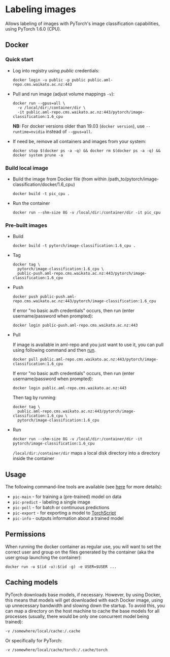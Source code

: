 # Labeling images

Allows labeling of images with PyTorch's image classification capabilities, using PyTorch 1.6.0 (CPU).

## Docker

### Quick start

* Log into registry using *public* credentials:

  ```commandline
  docker login -u public -p public public.aml-repo.cms.waikato.ac.nz:443 
  ```

* Pull and run image (adjust volume mappings `-v`):

  ```commandline
  docker run --gpus=all \
    -v /local/dir:/container/dir \
    -it public.aml-repo.cms.waikato.ac.nz:443/pytorch/image-classification:1.6_cpu
  ```

  **NB:** For docker versions older than 19.03 (`docker version`), use `--runtime=nvidia` instead of `--gpus=all`.

* If need be, remove all containers and images from your system:

  ```commandline
  docker stop $(docker ps -a -q) && docker rm $(docker ps -a -q) && docker system prune -a
  ```


### Build local image

* Build the image from Docker file (from within /path_to/pytorch/image-classification/docker/1.6_cpu)

  ```commandline
  docker build -t pic_cpu .
  ```

* Run the container

  ```commandline
  docker run --shm-size 8G -v /local/dir:/container/dir -it pic_cpu
  ```

### Pre-built images

* Build

  ```commandline
  docker build -t pytorch/image-classification:1.6_cpu .
  ```
  
* Tag

  ```commandline
  docker tag \
    pytorch/image-classification:1.6_cpu \
    public-push.aml-repo.cms.waikato.ac.nz:443/pytorch/image-classification:1.6_cpu
  ```
  
* Push

  ```commandline
  docker push public-push.aml-repo.cms.waikato.ac.nz:443/pytorch/image-classification:1.6_cpu
  ```
  If error "no basic auth credentials" occurs, then run (enter username/password when prompted):
  
  ```commandline
  docker login public-push.aml-repo.cms.waikato.ac.nz:443
  ```
  
* Pull

  If image is available in aml-repo and you just want to use it, you can pull using following command and then [run](#run).

  ```commandline
  docker pull public.aml-repo.cms.waikato.ac.nz:443/pytorch/image-classification:1.6_cpu
  ```
  If error "no basic auth credentials" occurs, then run (enter username/password when prompted):
  
  ```commandline
  docker login public.aml-repo.cms.waikato.ac.nz:443
  ```
  Then tag by running:
  
  ```commandline
  docker tag \
    public.aml-repo.cms.waikato.ac.nz:443/pytorch/image-classification:1.6_cpu \
    pytorch/image-classification:1.6_cpu
  ```

* <a name="run">Run</a>

  ```commandline
  docker run --shm-size 8G -v /local/dir:/container/dir -it pytorch/image-classification:1.6_cpu
  ```
  `/local/dir:/container/dir` maps a local disk directory into a directory inside the container


## Usage

The following command-line tools are available (see [here](../../README.md) for more details):

* `pic-main` - for training a (pre-trained) model on data
* `pic-predict` - labeling a single image
* `pic-poll` - for batch or continuous predictions
* `pic-export` - for exporting a model to [TorchScript](https://pytorch.org/docs/stable/jit.html)
* `pic-info` - outputs information about a trained model


## Permissions

When running the docker container as regular use, you will want to set the correct
user and group on the files generated by the container (aka the user:group launching
the container):

```commandline
docker run -u $(id -u):$(id -g) -e USER=$USER ...
```

## Caching models

PyTorch downloads base models, if necessary. However, by using Docker, this means that 
models will get downloaded with each Docker image, using up unnecessary bandwidth and
slowing down the startup. To avoid this, you can map a directory on the host machine
to cache the base models for all processes (usually, there would be only one concurrent
model being trained):  

```
-v /somewhere/local/cache:/.cache
```

Or specifically for PyTorch:

```
-v /somewhere/local/cache/torch:/.cache/torch
```

